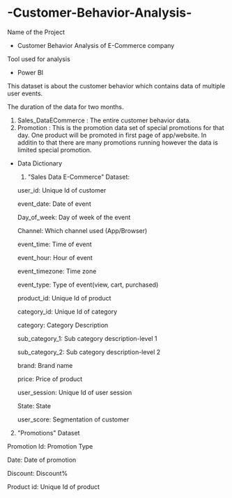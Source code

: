 # -Customer-Behavior-Analysis-
Name of the Project 
-  Customer Behavior Analysis of E-Commerce company
  
Tool used for analysis
- Power BI

  
This dataset is about the customer behavior which contains data of multiple user events.

The duration of the data for two months.

1. Sales_DataECommerce : The entire customer behavior data.
2. Promotion : This is the promotion data set of special promotions for that day. One product will be promoted in first page of app/website. In additin to that there are many promotions running however the data is limited special promotion.


- Data Dictionary

  1. "Sales Data E-Commerce" Dataset:

  user_id: Unique Id of customer

  event_date: Date of event

  Day_of_week: Day of week of the event

  Channel: Which channel used (App/Browser)

  event_time: Time of event

  event_hour: Hour of event

  event_timezone: Time zone

  event_type: Type of event(view, cart, purchased)

  product_id: Unique Id of product

  category_id: Unique Id of category

  category: Category Description

  sub_category_1: Sub category description-level 1

  sub_category_2: Sub category description-level 2

  brand: Brand name

  price: Price of product

  user_session: Unique Id of user session

  State: State

  user_score: Segmentation of customer

 2. "Promotions" Dataset

Promotion Id: Promotion Type

Date: Date of promotion

Discount: Discount%

Product id: Unique Id of product

